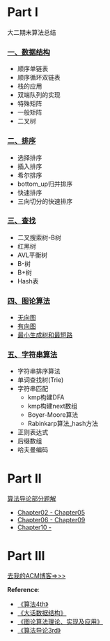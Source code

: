 

# Part I

大二期末算法总结

### [一、数据结构](./基础数据结构/基础数据结构.md)

- 顺序单链表
- 顺序循环双链表
- 栈的应用
- 双端队列的实现
- 特殊矩阵
- 一般矩阵
- 二叉树

### [二、排序](./排序/排序.md)

- 选择排序
- 插入排序
- 希尔排序
- bottom_up归并排序
- 快速排序
- 三向切分的快速排序

### [三、查找](./查找/查找.md)

- 二叉搜索树-B树
- 红黑树
- AVL平衡树
- B-树
- B+树
- Hash表
    
### [四、图论算法](./图论算法)

- [无向图](./图论算法/无向图/无向图.md)
- [有向图](./图论算法/有向图/有向图.md)
- [最小生成树和最短路](./图论算法/最小生成树和最短路/最小生成树和最短路.md)

### [五、字符串算法](./字符串算法/字符串算法.md)

- 字符串排序算法
- 单词查找树(Trie)
- 字符串匹配
  - kmp构建DFA
  - kmp构建next数组
  - Boyer-Moore算法
  - Rabinkarp算法_hash方法
- 正则表达式
- 后缀数组
- 哈夫曼编码

# Part II

[算法导论部分题解](./CLRS)

- [Chapter02 - Chapter05](./CLRS/ch02-ch05.md)
- [Chapter06 - Chapter09](./CLRS/ch06-ch09.md)
- [Chapter10 -         ](./CLRS/ch10-ch11.md)

# Part III

[去我的ACM博客=>>>](http://blog.csdn.net/zlqdhrdhrdhr?viewmode=contents)

**Reference**:
- [《算法4th》](https://book.douban.com/subject/10432347/)
- [《大话数据结构》](https://book.douban.com/subject/6424904/)
- [《图论算法理论、实现及应用》](https://book.douban.com/subject/5947473/)
- [《算法导论3rd》](https://book.douban.com/subject/20432061/)

